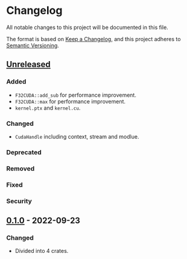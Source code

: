 # Changelog

All notable changes to this project will be documented in this file.

The format is based on [Keep a Changelog](https://keepachangelog.com/en/1.0.0/),
and this project adheres to [Semantic Versioning](https://semver.org/spec/v2.0.0.html).

## [Unreleased]
### Added
- `F32CUDA::add_sub` for performance improvement.
- `F32CUDA::max` for performance improvement.
- `kernel.ptx` and `kernel.cu`.
### Changed
- `CudaHandle` including context, stream and modlue.
### Deprecated
### Removed
### Fixed
### Security

## [0.1.0] - 2022-09-23
### Changed
- Divided into 4 crates.


[unreleased]: https://github.com/convexbrain/Totsu/compare/totsu_f32cuda_v0.1.0...HEAD
[0.1.0]: https://github.com/convexbrain/Totsu/releases/tag/totsu_f32cuda_v0.1.0
